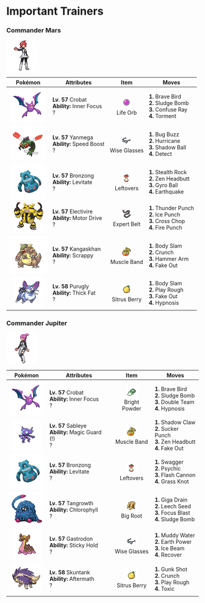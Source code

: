 # Important Trainers

### Commander Mars

![Commander Mars](../../assets/important_trainers/mars.png "Commander Mars")

| Pokémon | Attributes | Item | Moves |
|:-------:|------------|:----:|-------|
| ![Crobat](../../assets/sprites/crobat/front.gif "Crobat") | **Lv. 57** Crobat<br>**Ability:** <span class="tooltip" title="The Pokémon is protected from flinching.">Inner Focus</span><br>? | ![Life Orb](../../assets/items/life_orb.png "Life Orb")<br><span class="tooltip" title="An item to be held by a Pokémon. It boosts the power of moves, but at the cost of some HP on each hit.">Life Orb</span> | **1.** Brave Bird<br>**2.** Sludge Bomb<br>**3.** Confuse Ray<br>**4.** Torment |
| ![Yanmega](../../assets/sprites/yanmega/front.gif "Yanmega") | **Lv. 57** Yanmega<br>**Ability:** <span class="tooltip" title="The Pokémon’s Speed stat is gradually boosted.">Speed Boost</span><br>? | ![Wise Glasses](../../assets/items/wise_glasses.png "Wise Glasses")<br><span class="tooltip" title="An item to be held by a Pokémon. It is a thick pair of glasses that slightly boosts the power of special moves.">Wise Glasses</span> | **1.** Bug Buzz<br>**2.** Hurricane<br>**3.** Shadow Ball<br>**4.** Detect |
| ![Bronzong](../../assets/sprites/bronzong/front.gif "Bronzong") | **Lv. 57** Bronzong<br>**Ability:** <span class="tooltip" title="Gives full immunity to all Ground-type moves.">Levitate</span><br>? | ![Leftovers](../../assets/items/leftovers.png "Leftovers")<br><span class="tooltip" title="An item to be held by a Pokémon. The holder’s HP is gradually restored during battle.">Leftovers</span> | **1.** Stealth Rock<br>**2.** Zen Headbutt<br>**3.** Gyro Ball<br>**4.** Earthquake |
| ![Electivire](../../assets/sprites/electivire/front.gif "Electivire") | **Lv. 57** Electivire<br>**Ability:** <span class="tooltip" title="Raises Speed if hit by an Electric-type move.">Motor Drive</span><br>? | ![Expert Belt](../../assets/items/expert_belt.png "Expert Belt")<br><span class="tooltip" title="An item to be held by a Pokémon. It is a well-worn belt that slightly boosts the power of supereffective moves.">Expert Belt</span> | **1.** Thunder Punch<br>**2.** Ice Punch<br>**3.** Cross Chop<br>**4.** Fire Punch |
| ![Kangaskhan](../../assets/sprites/kangaskhan/front.gif "Kangaskhan") | **Lv. 57** Kangaskhan<br>**Ability:** <span class="tooltip" title="Enables moves to hit Ghost-type foes.">Scrappy</span><br>? | ![Muscle Band](../../assets/items/muscle_band.png "Muscle Band")<br><span class="tooltip" title="An item to be held by a Pokémon. It is a headband that slightly boosts the power of physical moves.">Muscle Band</span> | **1.** Body Slam<br>**2.** Crunch<br>**3.** Hammer Arm<br>**4.** Fake Out |
| ![Purugly](../../assets/sprites/purugly/front.gif "Purugly") | **Lv. 58** Purugly<br>**Ability:** <span class="tooltip" title="Raises resistance to Fire-​ and Ice-type moves.">Thick Fat</span><br>? | ![Sitrus Berry](../../assets/items/sitrus_berry.png "Sitrus Berry")<br><span class="tooltip" title="A Poffin ingredient. It may be used or held by a Pokémon to heal the user’s HP a little.">Sitrus Berry</span> | **1.** Body Slam<br>**2.** Play Rough<br>**3.** Fake Out<br>**4.** Hypnosis |


### Commander Jupiter

![Commander Jupiter](../../assets/important_trainers/jupiter.png "Commander Jupiter")

| Pokémon | Attributes | Item | Moves |
|:-------:|------------|:----:|-------|
| ![Crobat](../../assets/sprites/crobat/front.gif "Crobat") | **Lv. 57** Crobat<br>**Ability:** <span class="tooltip" title="The Pokémon is protected from flinching.">Inner Focus</span><br>? | ![Bright Powder](../../assets/items/bright_powder.png "Bright Powder")<br><span class="tooltip" title="An item to be held by a Pokémon. It casts a tricky glare that lowers the opponent’s accuracy.">Bright Powder</span> | **1.** Brave Bird<br>**2.** Sludge Bomb<br>**3.** Double Team<br>**4.** Hypnosis |
| ![Sableye](../../assets/sprites/sableye/front.gif "Sableye") | **Lv. 57** Sableye<br>**Ability:** <span class="tooltip" title="The Pokémon only takes damage from attacks.">Magic Guard (!)</span><br>? | ![Muscle Band](../../assets/items/muscle_band.png "Muscle Band")<br><span class="tooltip" title="An item to be held by a Pokémon. It is a headband that slightly boosts the power of physical moves.">Muscle Band</span> | **1.** Shadow Claw<br>**2.** Sucker Punch<br>**3.** Zen Headbutt<br>**4.** Fake Out |
| ![Bronzong](../../assets/sprites/bronzong/front.gif "Bronzong") | **Lv. 57** Bronzong<br>**Ability:** <span class="tooltip" title="Gives full immunity to all Ground-type moves.">Levitate</span><br>? | ![Leftovers](../../assets/items/leftovers.png "Leftovers")<br><span class="tooltip" title="An item to be held by a Pokémon. The holder’s HP is gradually restored during battle.">Leftovers</span> | **1.** Swagger<br>**2.** Psychic<br>**3.** Flash Cannon<br>**4.** Grass Knot |
| ![Tangrowth](../../assets/sprites/tangrowth/front.gif "Tangrowth") | **Lv. 57** Tangrowth<br>**Ability:** <span class="tooltip" title="Boosts the Pokémon’s Speed in sunshine.">Chlorophyll</span><br>? | ![Big Root](../../assets/items/big_root.png "Big Root")<br><span class="tooltip" title="A Pokémon hold item that boosts the power of HP-stealing moves to let the holder recover more HP.">Big Root</span> | **1.** Giga Drain<br>**2.** Leech Seed<br>**3.** Focus Blast<br>**4.** Sludge Bomb |
| ![Gastrodon](../../assets/sprites/gastrodon/front.gif "Gastrodon") | **Lv. 57** Gastrodon<br>**Ability:** <span class="tooltip" title="Protects the Pokémon from item theft.">Sticky Hold</span><br>? | ![Wise Glasses](../../assets/items/wise_glasses.png "Wise Glasses")<br><span class="tooltip" title="An item to be held by a Pokémon. It is a thick pair of glasses that slightly boosts the power of special moves.">Wise Glasses</span> | **1.** Muddy Water<br>**2.** Earth Power<br>**3.** Ice Beam<br>**4.** Recover |
| ![Skuntank](../../assets/sprites/skuntank/front.gif "Skuntank") | **Lv. 58** Skuntank<br>**Ability:** <span class="tooltip" title="Damages the foe landing the finishing hit.">Aftermath</span><br>? | ![Sitrus Berry](../../assets/items/sitrus_berry.png "Sitrus Berry")<br><span class="tooltip" title="A Poffin ingredient. It may be used or held by a Pokémon to heal the user’s HP a little.">Sitrus Berry</span> | **1.** Gunk Shot<br>**2.** Crunch<br>**3.** Play Rough<br>**4.** Toxic |


